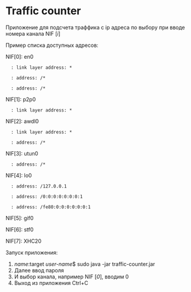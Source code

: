 # Traffic counter

Приложение для подсчета траффика с ip адреса по выбору при вводе номера канала NIF [_i_]

Пример списка доступных адресов:

NIF[0]: en0
      
      : link layer address: *
      
      : address: /*
      
      : address: /*

NIF[1]: p2p0
      
      : link layer address: *

NIF[2]: awdl0
      
      : link layer address: *
      
      : address: /*

NIF[3]: utun0
      
      : address: /*

NIF[4]: lo0

      : address: /127.0.0.1
      
      : address: /0:0:0:0:0:0:0:1
      
      : address: /fe80:0:0:0:0:0:0:1

NIF[5]: gif0

NIF[6]: stf0

NIF[7]: XHC20

Запуск приложения: 
1. _name_:target _user-name_$ sudo java -jar traffic-counter.jar
2. Далее ввод пароля
3. И выбор канала, например NIF [_0_], вводим 0
4. Выход из приложения Ctrl+C
